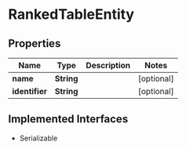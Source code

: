 

# RankedTableEntity


## Properties

Name | Type | Description | Notes
------------ | ------------- | ------------- | -------------
**name** | **String** |  |  [optional]
**identifier** | **String** |  |  [optional]


## Implemented Interfaces

* Serializable


